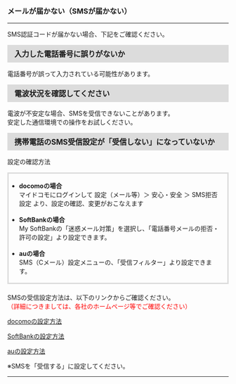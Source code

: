 <h3>メールが届かない（SMSが届かない）</h3>
<hr>

SMS認証コードが届かない場合、下記をご確認ください。

<div style="padding: 7px 15px; margin-top: 15px; margin-bottom: 15px; border: 1px solid #dcdcdc; background-color: #dcdcdc; font-size: 120%">
<strong>入力した電話番号に誤りがないか</strong>
</div>

電話番号が誤って入力されている可能性があります。

<div style="padding: 7px 15px; margin-top: 15px; margin-bottom: 15px; border: 1px solid #dcdcdc; background-color: #dcdcdc; font-size: 120%">
<strong>電波状況を確認してください</strong>
</div>

電波が不安定な場合、SMSを受信できないことがあります。  
安定した通信環境での操作をお試しください。

<div style="padding: 7px 15px; margin-top: 15px; margin-bottom: 15px; border: 1px solid #dcdcdc; background-color: #dcdcdc; font-size: 120%">
<strong>携帯電話のSMS受信設定が「受信しない」になっていないか</strong>
</div>

設定の確認方法

<div style="padding: 3px 15px 3px 0px; margin-top: 15px; margin-bottom: 20px; border: 3px solid #dcdcdc;">
<ul>
<li><strong>docomoの場合</strong><br>
マイドコモにログインして  
設定（メール等）＞ 安心・安全 ＞ SMS拒否設定  
より、設定の確認、変更がおこなえます</li>
<br>
<li><strong>SoftBankの場合</strong><br>
My SoftBankの「迷惑メール対策」を選択し、「電話番号メールの拒否・許可の設定」より設定できます。</li>
<br>
<li><strong>auの場合</strong><br>
SMS（Cメール）設定メニューの、「受信フィルター」より設定できます。</li>
</ul>
</div>

SMSの受信設定方法は、以下のリンクからご確認ください。  
<font color="ff0000">（詳細につきましては、各社のホームページ等でご確認ください） </font>

 [docomoの設定方法](https://www.nttdocomo.co.jp/info/spam_mail/sms/index.html)

 [SoftBankの設定方法](https://www.softbank.jp/mobile/support/mail/antispam/mms/whiteblack/)

 [auの設定方法](https://www.au.com/support/service/mobile/trouble/mail/cmail/block/)

※SMSを「受信する」に設定してください。

<hr>